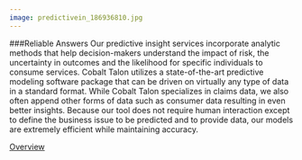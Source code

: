 ```yaml
---
image: predictivein_186936810.jpg
---
```

###Reliable Answers
Our predictive insight services incorporate analytic methods that help decision-makers understand the impact of risk, the uncertainty in outcomes and the likelihood for specific individuals to consume services. Cobalt Talon utilizes a state-of-the-art predictive modeling software package that can be driven on virtually any type of data in a standard format. While Cobalt Talon specializes in claims data, we also often append other forms of data such as consumer data resulting in even better insights. Because our tool does not require human interaction except to define the business issue to be predicted and to provide data, our models are extremely efficient while maintaining accuracy.

[Overview]

[Overview]: /solutions/overview-predictiveinsights-reliableanswers.html
